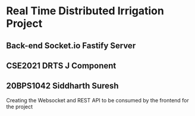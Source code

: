 # Real Time Distributed Irrigation Project
## Back-end Socket.io Fastify Server
## CSE2021 DRTS J Component 
## 20BPS1042 Siddharth Suresh 

Creating the Websocket and REST API to be consumed by the frontend for the project

